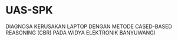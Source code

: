 # UAS-SPK
DIAGNOSA KERUSAKAN LAPTOP  DENGAN METODE   CASED-BASED REASONING (CBR) PADA WIDYA ELEKTRONIK BANYUWANGI
